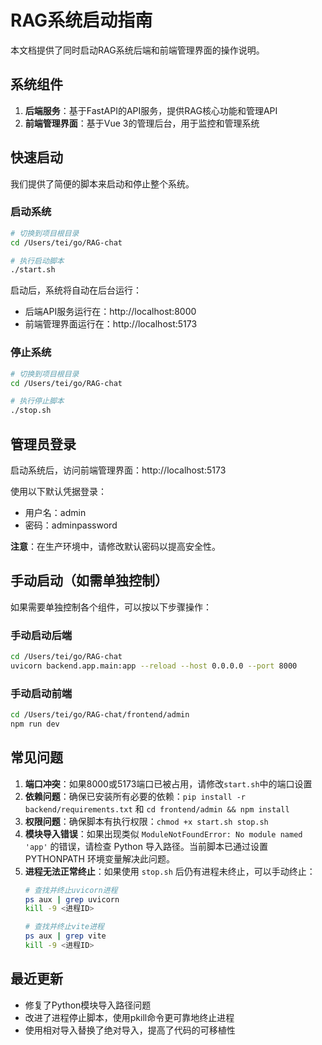 # RAG系统启动指南

本文档提供了同时启动RAG系统后端和前端管理界面的操作说明。

## 系统组件

1. **后端服务**：基于FastAPI的API服务，提供RAG核心功能和管理API
2. **前端管理界面**：基于Vue 3的管理后台，用于监控和管理系统

## 快速启动

我们提供了简便的脚本来启动和停止整个系统。

### 启动系统

```bash
# 切换到项目根目录
cd /Users/tei/go/RAG-chat

# 执行启动脚本
./start.sh
```

启动后，系统将自动在后台运行：
- 后端API服务运行在：http://localhost:8000
- 前端管理界面运行在：http://localhost:5173

### 停止系统

```bash
# 切换到项目根目录
cd /Users/tei/go/RAG-chat

# 执行停止脚本
./stop.sh
```

## 管理员登录

启动系统后，访问前端管理界面：http://localhost:5173

使用以下默认凭据登录：
- 用户名：admin
- 密码：adminpassword

**注意**：在生产环境中，请修改默认密码以提高安全性。

## 手动启动（如需单独控制）

如果需要单独控制各个组件，可以按以下步骤操作：

### 手动启动后端

```bash
cd /Users/tei/go/RAG-chat
uvicorn backend.app.main:app --reload --host 0.0.0.0 --port 8000
```

### 手动启动前端

```bash
cd /Users/tei/go/RAG-chat/frontend/admin
npm run dev
```

## 常见问题

1. **端口冲突**：如果8000或5173端口已被占用，请修改`start.sh`中的端口设置
2. **依赖问题**：确保已安装所有必要的依赖：`pip install -r backend/requirements.txt` 和 `cd frontend/admin && npm install`
3. **权限问题**：确保脚本有执行权限：`chmod +x start.sh stop.sh`
4. **模块导入错误**：如果出现类似 `ModuleNotFoundError: No module named 'app'` 的错误，请检查 Python 导入路径。当前脚本已通过设置 PYTHONPATH 环境变量解决此问题。
5. **进程无法正常终止**：如果使用 `stop.sh` 后仍有进程未终止，可以手动终止：
   ```bash
   # 查找并终止uvicorn进程
   ps aux | grep uvicorn
   kill -9 <进程ID>
   
   # 查找并终止vite进程
   ps aux | grep vite
   kill -9 <进程ID>
   ```

## 最近更新

- 修复了Python模块导入路径问题
- 改进了进程停止脚本，使用pkill命令更可靠地终止进程
- 使用相对导入替换了绝对导入，提高了代码的可移植性 